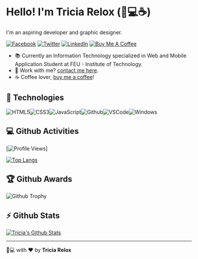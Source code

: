 # Hello! I'm Tricia Relox (:microphone::computer::coffee:)

I'm an aspiring developer and graphic designer.

[![Facebook](https://img.shields.io/badge/facebook-%231877F2.svg?&style=for-the-badge&logo=facebook&logoColor=white)](https://facebook.com/3ciadgr) [![Twitter](https://img.shields.io/badge/twitter-%231DA1F2.svg?&style=for-the-badge&logo=twitter&logoColor=white)](https://twitter.com/3ciadgr) [![LinkedIn](https://img.shields.io/badge/linkedin-%230077B5.svg?&style=for-the-badge&logo=linkedin&logoColor=white)](https://linkedin.com/in/tricia-relox) [![Buy Me A Coffee](https://img.shields.io/badge/buy%20me%20a%20coffee-%23ff813f.svg?&style=for-the-badge&logo=buy-me-a-coffee&logoColor=white)](https://buymeacoff.ee/3ciadgr)

- :books: Currently an Information Technology specialized in Web and Mobile Application Student at FEU - Institute of Technology.
- :email: Work with me? [contact me here](mailto:tdgrelox@gmail.com).
- :coffee: Coffee lover, [buy me a coffee](https://buymeacoff.ee/3ciadgr)!

## :wrench: Technologies
![HTML5](https://img.icons8.com/color/30/html-5.png)![CSS3](https://img.icons8.com/color/30/css3.png)![JavaScript](https://img.icons8.com/color/30/javascript.png)![Github](https://img.icons8.com/material-outlined/30/github.png)![VSCode](https://img.icons8.com/color/30/visual-studio-code-2019.png)![Windows](https://img.icons8.com/color/30/windows-10.png)

## :computer: Github Activities
[![Profile Views](https://komarev.com/ghpvc/?3ciadgr=your-github-3ciadgr&color=lightgrey)]

[![Top Langs](https://github-readme-stats.vercel.app/api/top-langs/?username=3ciadgr&layout=compact)](https://github.com/3ciadgr/github-readme-stats)

## :trophy: Github Awards
![Github Trophy](https://github-profile-trophy.vercel.app/?username=3ciadgr)

## :zap: Github Stats
[![Tricia's Github Stats](https://github-readme-stats.vercel.app/api?username=3ciadgr)](https://github.com/3ciadgr/github-readme-stats)

---

:microphone::computer: with :heart: by **Tricia Relox**

